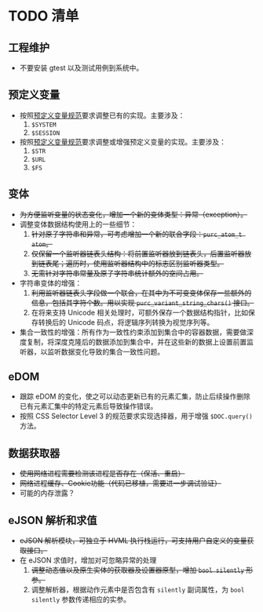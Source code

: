 # TODO 清单

## 工程维护

* 不要安装 gtest 以及测试用例到系统中。

## 预定义变量

* 按照[预定义变量规范](https://gitlab.fmsoft.cn/hvml/hvml-docs/-/blob/master/zh/hvml-spec-predefined-variables-v1.0-zh.md)要求调整已有的实现。主要涉及：
   1. `$SYSTEM`
   1. `$SESSION`
* 按照[预定义变量规范](https://gitlab.fmsoft.cn/hvml/hvml-docs/-/blob/master/zh/hvml-spec-predefined-variables-v1.0-zh.md)要求调整或增强预定义变量的实现。主要涉及：
   1. `$STR`
   1. `$URL`
   1. `$FS`

## 变体

* ~~为方便监听变量的状态变化，增加一个新的变体类型：异常（exception）。~~
* 调整变体数据结构使用上的一些细节：
   1. ~~针对原子字符串和异常，可考虑增加一个新的联合字段：`purc_atom_t atom`。~~
   1. ~~仅保留一个监听器链表头结构：将前置监听器放到链表头，后置监听器放到链表尾；遍历时，使用监听器结构中的标志区别监听器类型。~~
   1. ~~无需针对字符串常量及原子字符串统计额外的空间占用。~~
* 字符串变体的增强：
   1. ~~利用监听器链表头字段做一个联合，在其中为不可变变体保存一些额外的信息，包括其字符个数。用以实现 `purc_variant_string_chars()` 接口。~~
   1. 在将来支持 Unicode 相关处理时，可额外保存一个数据结构指针，比如保存转换后的 Unicode 码点，将逻辑序列转换为视觉序列等。
* 集合一致性的增强：所有作为一致性约束添加到集合中的容器数据，需要做深度复制，将深度克隆后的数据添加到集合中，并在这些新的数据上设置前置监听器，以监听数据变化导致的集合一致性问题。

## eDOM

* 跟踪 eDOM 的变化，使之可以动态更新已有的元素汇集，防止后续操作删除已有元素汇集中的特定元素后导致操作错误。
* 按照 CSS Selector Level 3 的规范要求实现选择器，用于增强 `$DOC.query()` 方法。

## 数据获取器

* ~~使用网络进程需要检测该进程是否存在（保活、重启）~~
* ~~网络进程缓存、Cookie功能（代码已移植，需要进一步调试验证）~~
* 可能的内存泄露？

## eJSON 解析和求值

* ~~eJSON 解析模块，可独立于 HVML 执行栈运行，可支持用户自定义的变量获取接口。~~
* 在 eJSON 求值时，增加对可忽略异常的处理
   1. ~~调整动态值以及原生实体的获取器及设置器原型，增加 `bool silently` 形参。~~
   1. 调整解析器，根据动作元素中是否包含有 `silently` 副词属性，为 `bool silently` 参数传递相应的实参。

